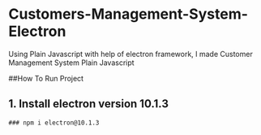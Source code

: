 # Customers-Management-System-Electron
Using Plain Javascript with help of electron framework, I made Customer Management System Plain Javascript

##How To Run Project
  
  ## 1. Install electron version 10.1.3
    ### npm i electron@10.1.3
